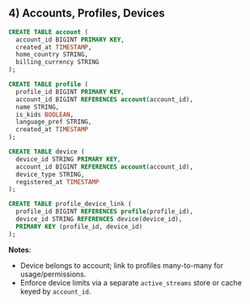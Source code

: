 ## 4) Accounts, Profiles, Devices

```sql
CREATE TABLE account (
  account_id BIGINT PRIMARY KEY,
  created_at TIMESTAMP,
  home_country STRING,
  billing_currency STRING
);

CREATE TABLE profile (
  profile_id BIGINT PRIMARY KEY,
  account_id BIGINT REFERENCES account(account_id),
  name STRING,
  is_kids BOOLEAN,
  language_pref STRING,
  created_at TIMESTAMP
);

CREATE TABLE device (
  device_id STRING PRIMARY KEY,
  account_id BIGINT REFERENCES account(account_id),
  device_type STRING,
  registered_at TIMESTAMP
);

CREATE TABLE profile_device_link (
  profile_id BIGINT REFERENCES profile(profile_id),
  device_id STRING REFERENCES device(device_id),
  PRIMARY KEY (profile_id, device_id)
);
```

**Notes**:

* Device belongs to account; link to profiles many-to-many for usage/permissions.
* Enforce device limits via a separate `active_streams` store or cache keyed by `account_id`.